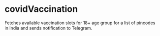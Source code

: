 # covidVaccination
Fetches available vaccination slots for 18+ age group for a list of pincodes in India and sends notification to Telegram.

